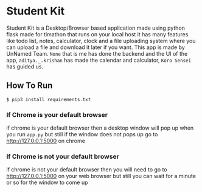 # Student Kit

Student Kit is a Desktop/Browser based application made using python flask made for timathon that runs on your local host it has many features like todo list, notes, calculator, clock and a file uploading system where you can upload a file and download it later if you want. This app is made by UnNamed Team. `None` that is me has done the backend and the UI of the app, `aditya._.krishan` has made the calendar and calculator, `Koro Sensei` has guided us.

## How To Run

`$ pip3 install requirements.txt`

### If Chrome is your default browser
if chrome is your default browser then a desktop window will pop up when you run `app.py` but still if the window does not pops up go to http://127.0.0.1:5000 on chrome

### If Chrome is not your default browser
if chrome is not your default browser then you will need to go to  http://127.0.0.1:5000 on your web browser but still you can wait for a minute or so for the window to come up
